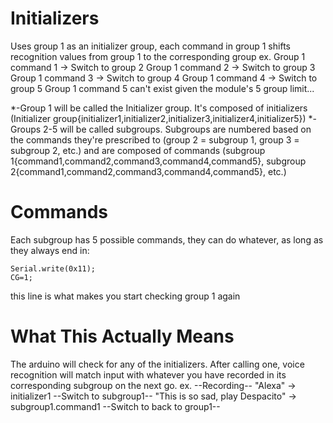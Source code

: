 # Initializers
Uses group 1 as an initializer group, each command in group 1 shifts recognition values from group 1 to the corresponding group
  ex.
    Group 1 command 1 -> Switch to group 2
    Group 1 command 2 -> Switch to group 3
    Group 1 command 3 -> Switch to group 4
    Group 1 command 4 -> Switch to group 5
    Group 1 command 5 can't exist given the module's 5 group limit...
    
*-Group 1 will be called the Initializer group. It's composed of initializers
  (Initializer group{initializer1,initializer2,initializer3,initializer4,initializer5})
*-Groups 2-5 will be called subgroups. Subgroups are numbered based on the commands they're prescribed to
  (group 2 = subgroup 1, group 3 = subgroup 2, etc.)
and are composed of commands
  (subgroup 1{command1,command2,command3,command4,command5}, subgroup 2{command1,command2,command3,command4,command5}, etc.)


# Commands
Each subgroup has 5 possible commands, they can do whatever, as long as they always end in:
```
Serial.write(0x11);
CG=1;
```
this line is what makes you start checking group 1 again

# What This Actually Means

The arduino will check for any of the initializers. After calling one, voice recognition will match input with whatever you have recorded in its corresponding subgroup on the next go.
  ex.
  --Recording--
  "Alexa" -> initializer1
  --Switch to subgroup1--
  "This is so sad, play Despacito" -> subgroup1.command1
  --Switch to back to group1--
